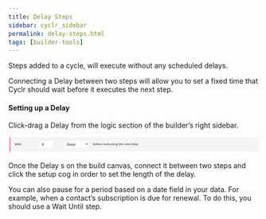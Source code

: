 ```yaml
---
title: Delay Steps
sidebar: cyclr_sidebar
permalink: delay-steps.html
tags: [builder-tools]
---
```


Steps added to a cycle, will execute without any scheduled delays.

Connecting a Delay between two steps will allow you to set a fixed time that Cyclr should wait before it executes the next step.

#### Setting up a Delay

Click-drag a Delay from the logic section of the builder’s right sidebar.

![](./images/delay.png)

Once the Delay s on the build canvas, connect it between two steps and click the setup cog in order to set the length of the delay.

You can also pause for a period based on a date field in your data. For example, when a contact’s subscription is due for renewal. To do this, you should use a Wait Until step.